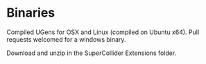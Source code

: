 # Binaries

Compiled UGens for OSX and Linux (compiled on Ubuntu x64).  Pull requests welcomed for a windows binary.

Download and unzip in the SuperCollider Extensions folder.

